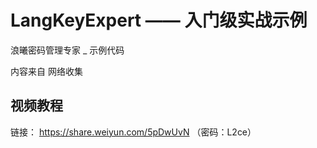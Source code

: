 # LangKeyExpert —— 入门级实战示例

浪曦密码管理专家 _ 示例代码

内容来自 网络收集

## 视频教程

链接： https://share.weiyun.com/5pDwUvN （密码：L2ce）